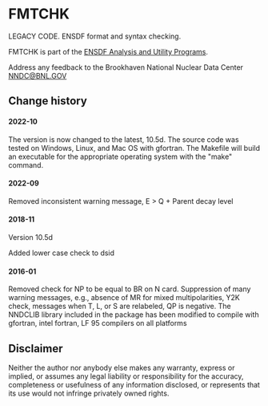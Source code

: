 # FMTCHK
LEGACY CODE. ENSDF format and syntax checking. 

FMTCHK is part of the [ENSDF Analysis and Utility Programs](https://nds.iaea.org/public/ensdf_pgm/).

Address any feedback to the Brookhaven National Nuclear Data Center  NNDC@BNL.GOV

## Change history

#### 2022-10
The version is now changed to the latest, 10.5d. The source code was tested on Windows, Linux, and Mac OS with gfortran. 
The Makefile will build an executable for the appropriate operating system with the "make" command.

#### 2022-09
Removed inconsistent warning message, E > Q + Parent decay level

#### 2018-11
Version 10.5d

Added lower case check to dsid            

#### 2016-01
Removed check for NP to be equal to BR on N card.
Suppression of many warning messages, e.g., absence of MR for mixed multipolarities, Y2K check, messages when T, L, or S are relabeled, QP is negative.
The NNDCLIB library included in the package has been modified to compile with gfortran, intel fortran, LF 95 compilers on all platforms

## Disclaimer

Neither the author nor anybody else makes any warranty, express or implied, or assumes any legal liability or responsibility for the accuracy, completeness or usefulness of any information disclosed, or represents that its use would not infringe privately owned rights.
